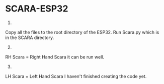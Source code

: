# SCARA-ESP32

1.
Copy all the files to the root directory of the ESP32.
Run Scara.py which is in the SCARA directory.

2.
RH Scara = Right Hand Scara
it can be run well.

3.
LH Scara = Left Hand Scara
I haven't finished creating the code yet.
